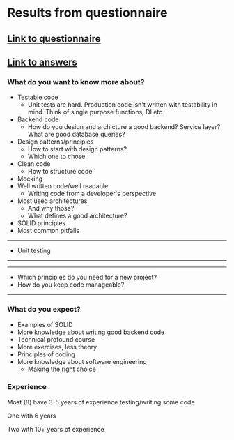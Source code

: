 
# Results from questionnaire

## [Link to questionnaire](https://forms.gle/BA4syNDwR9JepU14A)
## [Link to answers](https://docs.google.com/spreadsheets/d/1CBL1PckexE_fWqamTWyCDQAsJdeDvntWCqVSKAf-l24/edit?usp=sharing)

### What do you want to know more about?
- Testable code
  - Unit tests are hard. Production code isn't written with testability in mind. Think of single purpose functions, DI etc
- Backend code
  - How do you design and archicture a good backend? Service layer? What are good database queries?
- Design patterns/principles
  - How to start with design patterns?
  - Which one to chose
- Clean code
  - How to structure code  
- Mocking
- Well written code/well readable
  - Writing code from a developer's perspective
- Most used architectures
  - And why those?
  - What defines a good architecture?
- SOLID principles
- Most common pitfalls

--------------------
- Unit testing 
--------------------

--------------------
- Which principles do you need for a new project?
- How do you keep code manageable?
--------------------

### What do you expect?
- Examples of SOLID
- More knowledge about writing good backend code
- Technical profound course
- More exercises, less theory
- Principles of coding
- More knowledge about software engineering
  - Making the right choice


###  Experience
Most (8) have 3-5 years of experience testing/writing some code

One with 6 years

Two with 10+ years of experience
